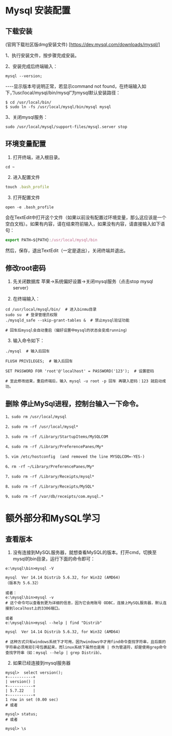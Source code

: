 # Mysql 安装配置  


## 下载安装

(官网下载社区版dmg安装文件) [https://dev.mysql.com/downloads/mysql/]

1、执行安装文件，按步骤完成安装。

2、安装完成后终端输入：

```
mysql --version;
```

----显示版本号说明正常，若显示command not found，在终端输入如下，”/usr/local/mysql/bin/mysql”为mysql默认安装路径：

```
$ cd /usr/local/bin/
$ sudo ln -fs /usr/local/mysql/bin/mysql mysql
```

3、关闭mysql服务：

```
sudo /usr/local/mysql/support-files/mysql.server stop

```

## 环境变量配置

1. 打开终端，进入根目录。
```
cd ~
```

2. 进入配置文件
```js
touch .bash_profile
```

3. 打开配置文件
```
open -e .bash_profile
```
会在TextEdit中打开这个文件（如果以前没有配置过环境变量，那么这应该是一个空白文档）。如果有内容，请在结束符前输入，如果没有内容，请直接输入如下语句：

```js
export PATH=${PATH}:/usr/local/mysql/bin
```

然后，保存，退出TextEdit（一定是退出），关闭终端并退出。

## 修改root密码
1. 先关闭数据库 苹果->系统偏好设置->关闭mysql服务（点击stop mysql server）

2. 在终端输入：
```shell
cd /usr/local/mysql/bin/  # 进入binmu目录
sudo su  # 登录管理员权限
./mysqld_safe --skip-grant-tables &  # 禁止mysql验证功能

# 回车后mysql会自动重启（偏好设置中mysql的状态会变成running） 
```

3. 输入命令如下：
```shell
./mysql  # 输入后回车

FLUSH PRIVILEGES;  # 输入后回车

SET PASSWORD FOR 'root'@'localhost' = PASSWORD('123');  # 设置密码

# 至此修改结束，重启终端后，输入 mysql -u root -p 回车 再键入密码：123 就启动成功。

```

## 删除 停止MySql进程，控制台输入一下命令。

```shell
1、sudo rm /usr/local/mysql

2、sudo rm -rf /usr/local/mysql*

3、sudo rm -rf /Library/StartupItems/MySQLCOM

4、sudo rm -rf /Library/PreferencePanes/My*

5、vim /etc/hostconfig  (and removed the line MYSQLCOM=-YES-)

6、rm -rf ~/Library/PreferencePanes/My*

7、sudo rm -rf /Library/Receipts/mysql*

8、sudo rm -rf /Library/Receipts/MySQL*

9、sudo rm -rf /var/db/receipts/com.mysql.*
```

# 额外部分和MySQL学习


## 查看版本

1. 没有连接到MySQL服务器，就想查看MySQL的版本。打开cmd，切换至mysql的bin目录，运行下面的命令即可：

```shell
e:\mysql\bin>mysql -V

mysql  Ver 14.14 Distrib 5.6.32, for Win32 (AMD64)
（版本为 5.6.32）

或者：
e:\mysql\bin>mysql -v
# 这个命令可以查看到更为详细的信息，因为它会用账号 ODBC，连接上MySQL服务器，默认连接到localhost上的3306端口。

或者
e:\mysql\bin>mysql --help | find "Distrib"

mysql  Ver 14.14 Distrib 5.6.32, for Win32 (AMD64)

# 这种方式只有windows系统下才可用，因为windows中才用find命令查找字符串，且后面的字符串必须用双引号包裹起来，而linux系统下虽然也是用 | 作为管道符，却是使用grep命令查找字符串（如：mysql --help | grep Distrib）。
```

2. 如果已经连接到mysql服务器

```shell
mysql>  select version();
+-----------+
| version() |
+-----------+
| 5.7.22    |
+-----------+
1 row in set (0.00 sec)
# 或者

mysql> status;
# 或者

mysql> \s

```